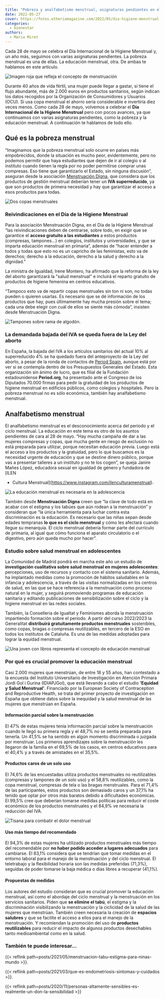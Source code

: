 ```yaml
---
title: "Pobreza y analfabetismo menstrual, asignaturas pendientes en el Día de la Higiene Menstrual"
date: 2022-05-27
cover: https://fotos.etheriamagazine.com/2022/05/dia-higiene-menstrual.jpg
categories: 
  - bienestar
authors: 
  - Maria Miret
---
```


Cada 28 de mayo se celebra el Día Internacional de la Higiene Menstrual y, un año más, seguimos con varias asignaturas pendientes. La pobreza menstrual es una de ellas. La educación menstrual, otra. De ambas te hablamos en este artículo.

![Imagen roja que refleja el concepto de menstruación](https://fotos.etheriamagazine.com/2022/05/dia-higiene-menstrual.jpg "El 28 de mayo se celebra el Día de la Higiene Menstrual. © Cassi Josh")

Durante 40 años de vida fértil, una mujer puede llegar a gastar, si tiene el flujo 
abundante, más de 2.000 euros en productos sanitarios, según indican los datos recogidos 
por la Organización de Consumidores y Usuarios (OCU). Si usa copa menstrual el ahorro 
sería considerable e invertiría diez veces menos. Como cada 28 de mayo, volvemos a 
celebrar el **Día Internacional de la Higiene Menstrual** pero con pocos avances, ya que 
continuamos con varias asignaturas pendientes, como la pobreza y la educación menstrual. 
A continuación te hablamos de todo ello. 

## Qué es la pobreza menstrual

“Imaginamos que la pobreza menstrual solo ocurre en países más empobrecidos, donde la 
situación es mucho peor, evidentemente, pero no podemos permitir que haya estudiantes 
que dejen de ir al colegio o al instituto cuando tienen la regla por no poder permitirse 
comprar unas compresas. Eso tiene que garantizarlo el Estado, sin ninguna discusión”, 
aseguran desde la asociación [Menstruación 
Digna](https://www.facebook.com/MenstruacionDigna/), que considera que los productos de 
gestión menstrual deberían tener un **IVA superreducido**, ya que son productos de 
primera necesidad y hay que garantizar el acceso a esos productos para todas. 

![Dos copas menstruales](https://fotos.etheriamagazine.com/2022/05/copa-menstrual.jpg "El ahorro usando la copa menstrual es considerable. © Monika Kozub")

### Reivindicaciones en el Día de la Higiene Menstrual

Para la asociación Menstruación Digna, en el Día de la Higiene Menstrual “las 
reivindicaciones deben de centrarse, sobre todo, en exigir que se garantice el **acceso 
gratuito a las estudiantes** a estos productos (compresas, tampones...) en colegios, 
institutos y universidades, y que se imparta educación menstrual en primaria”, además de 
“hacer entender a todos y todas que esto no es un capricho de las feministas, esto va de 
derechos; derecho a la educación, derecho a la salud y derecho a la dignidad.” 

La ministra de Igualdad, Irene Montero, ha afirmado que la reforma de la ley del aborto 
garantizará la "salud menstrual" e incluirá el reparto gratuito de productos de higiene 
femenina en centros educativos. 

“Tampoco esto va de repartir copas menstruales sin ton ni son, no todas pueden o quieren 
usarlas. Es necesario que se dé información de los productos que hay, pues últimamente 
hay mucha presión sobre el tema; cada una debe elegir con cuál de ellos se siente más 
cómoda”, insisten desde Menstruación Digna. 

![Tampones sobre rama de algodón.](https://fotos.etheriamagazine.com/2022/05/tampones-salud-menstrual.jpg "Se solicitará la bajada del IVA en productos para la higiene menstrual a cargo de los Presupuestos Generales. © Aunt Flow")

### La demandada bajada del IVA se queda fuera de la Ley del aborto

En España, la bajada del IVA a los artículos sanitarios del actual 10% al superreducido 
4% se ha quedado fuera del anteproyecto de la Ley del aborto, a pesar de la ronda de 
contactos de [Period Spain](https://twitter.com/period_spain), aunque está por ver si se 
contempla dentro de los Presupuestos Generales del Estado. Esta organización sin ánimo 
de lucro, que es filial de la Fundación estadounidense **Period.org**, ha presentado 
ante el Congreso de los Diputados 70.000 firmas para pedir la gratuidad de los productos 
de higiene menstrual en edificios públicos, como colegios y hospitales. Pero la pobreza 
menstrual no es sólo económica, también hay analfabetismo menstrual. 

## Analfabetismo menstrual

El analfabetismo menstrual es el desconocimiento acerca del periodo y el ciclo 
menstrual. La educación en este tema es otro de los asuntos pendientes de cara al 28 de 
mayo. “Hay mucha campaña de dar a las mujeres compresas y copas, que mucha gente en 
riesgo de exclusión no está preparada para utilizar, porque necesitan educación previa. 
Luego está el acceso a los productos y la gratuidad, pero lo que buscamos es la 
necesidad urgente de educación y que se destine dinero público, porque vas a presentar 
talleres a un instituto y no te los cogen”, se queja Janire Mañes López, educadora 
sexual en igualdad de género y fundadora de [ILEN 

- Cultura Menstrual](https://www.instagram.com/ilenculturamenstrual). 

![La educación menstrual es necesaria en la adolescencia](https://fotos.etheriamagazine.com/2022/05/adolescentes-menstruacion.jpg "La educación menstrual es absolutamente necesaria. © Jeffrey F Lin")

También desde **Menstruación Digna** creen que “la clave de todo está en acabar con el 
estigma y los tabúes que aún rodean a la menstruación” y consideran que “la única 
herramienta para luchar contra esta discriminación es la educación. Es necesario que las 
niñas sepan desde edades tempranas **lo que es el ciclo menstrual** y cómo les afectará 
cuando llegue su menarquia. El ciclo menstrual debería formar parte del currículo de 
primaria, al igual que cómo funciona el aparato circulatorio o el digestivo, pero aún 
queda mucho por hacer”. 

### Estudio sobre salud menstrual en adolescentes

La Comunidad de Madrid pondrá en marcha este año un estudio de **investigación 
cualitativa sobre salud menstrual en mujeres adolescentes**: percepciones, uso de 
recursos y contacto con el sistema sanitario. Además, ha implantado medidas como la 
promoción de hábitos saludables en la infancia y adolescencia, a través de las visitas 
normalizadas en los centros de salud, en las que se hace referencia a la menstruación 
como proceso natural en la mujer, y seguirá promoviendo programas de educación sanitaria 
y editando publicaciones de sensibilización sobre el ciclo y la higiene menstrual en las 
redes sociales. 

También, la Conselleria de Igualtat y Feminismes aborda la menstruación impartiendo 
formación sobre el período. A partir del curso 2022/2023 la Generalitat **distribuirá 
gratuitamente productos menstruales** sostenibles, como copas, bragas o compresas 
reutilizables, en tercero de la ESO en todos los institutos de Cataluña. Es una de las 
medidas adoptadas para lograr la equidad menstrual. 

![Una joven con libros representa el concepto de educación menstrual](https://fotos.etheriamagazine.com/2022/05/educacion-menstrual.jpg "Un gran porcentaje de mujeres no tiene educación menstrual previa a su primera regla. © Element5 Digital")

### Por qué es crucial promover la educación menstrual

Casi 2.000 mujeres que menstrúan, de entre 18 y 55 años, han contestado a la encuesta 
del Instituto Universitario de Investigación en Atención Primara Jordi Gol i Gurina 
(IDIAPJGol), que está llevando a cabo el estudio **‘Equidad y Salud Menstrual’**. 
Financiado por la European Society of Contraception and Reproductive Health, se trata 
del primer proyecto de investigación en España que obtiene datos sobre la inequidad y la 
salud menstrual de las mujeres que menstrúan en España. 

#### Información parcial sobre la menstruación

El 47% de estas mujeres tenía información parcial sobre la menstruación cuando le llegó 
su primera regla y el 48,7% no se sentía preparada para tenerla. Un 41,5% se ha sentido 
en algún momento discriminada o juzgada por menstruar. Los primeros aprendizajes sobre 
la menstruación les llegaron de la familia en el 69,5% de los casos, en centros 
educativos para el 40,4% y a través de amistades en el 35,5%. 

#### Productos caros de un solo uso

El 74,6% de las encuestadas utiliza productos menstruales no reutilizables (compresas y 
tampones de un solo uso) y el 58,8% reutilizables, como la copa menstrual, compresas de 
tela o las bragas menstruales. Para el 71,4% de las participantes, estos productos son 
demasiado caros y un 37,1% ha tenido que optar por otros más baratos debido a 
dificultades económicas. El 99,5% cree que deberían tomarse medidas políticas para 
reducir el coste económico de los productos menstruales y el 84,9% ve necesaria la 
reducción del IVA. 

![Tisana para combatir el dolor menstrual](https://fotos.etheriamagazine.com/2022/05/tisana-menstruacion.jpg "La pobreza menstrual trae consecuencias negativas para la salud. © Kira Auf Der Heide")

#### Uso más tiempo del recomendado

El 94,3% de estas mujeres ha utilizado productos menstruales más tiempo del recomendable 
por **no haber podido acceder a lugares adecuados** para cambiarse. El 83,1% considera 
que se tendrían que tomar medidas en el entorno laboral para el manejo de la 
menstruación y del ciclo menstrual. El teletrabajo y la flexibilidad horaria son las 
medidas preferidas (71,3%), seguidas de poder tomarse la baja médica o días libres a 
recuperar (41,1%). 

#### Propuestas de medidas

Los autores del estudio consideran que es crucial promover la educación menstrual, así 
como el abordaje del ciclo menstrual y la menstruación en los servicios sanitarios. 
Piden que **se elimine el tabú**, el estigma y la discriminación visibilizando la 
menstruación y la ciclicidad de la salud de las mujeres que menstrúan. También creen 
necesaria la creación de **espacios salubres** y que se facilite el acceso a ellos para 
el manejo de la menstruación. Y recomiendan la promoción del uso de **productos 
reutilizables** para reducir el impacto de algunos productos desechables tanto 
medioambiental como en la salud. 

### También te puede interesar...

{{< reflink path=posts/2021/05/menstruacion-tabu-estigma-para-ninas-mundo >}}. 

{{< reflink path=posts/2021/03/que-es-endometriosis-sintomas-y-cuidados >}}. 

{{< reflink 
path=posts/2020/11/personas-altamente-sensibles-es-realmente-un-don-la-sensibilidad >}}
